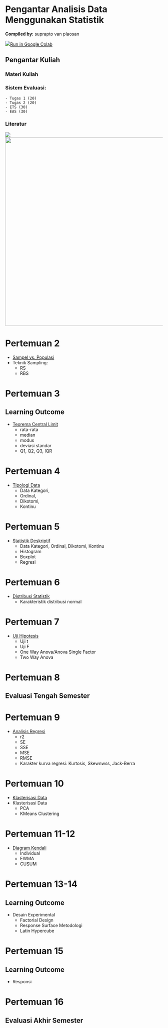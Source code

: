 # Pengantar Analisis Data Menggunakan Statistik

**Compiled by:** suprapto van plaosan

<td><a target="_blank" href="https://colab.research.google.com/github/LearningBox-Suprapto/pms/blob/master/00_PMS.ipynb"><img src="https://www.tensorflow.org/images/colab_logo_32px.png" />Run in Google Colab</a></td>

## Pengantar Kuliah

### Materi Kuliah
    
### Sistem Evaluasi:
    - Tugas 1 (20)
    - Tugas 2 (20)
    - ETS (30)
    - EAS (30)
    
### Literatur

<img src = 'https://images-na.ssl-images-amazon.com/images/I/41w6BAMUQlL._SX387_BO1,204,203,200_.jpg'>

<img src='https://cf.shopee.co.id/file/2011e8a03b7ceecb8b1ada981fac0cca' width=600>

# Pertemuan 2
- <a href='http://htmlpreview.github.io/?https://github.com/LearningBox-Suprapto/PengantarMetodeStatistik/blob/master/2_sample_populasi.html'>Sampel vs. Populasi</a>
- Teknik Sampling:
    - RS
    - RBS

# Pertemuan 3

## Learning Outcome
- <a href='http://htmlpreview.github.io/?https://github.com/LearningBox-Suprapto/PengantarMetodeStatistik/blob/master/3_central_limit.html'>Teorema Central Limit</a>
    - rata-rata
    - median
    - modus
    - deviasi standar
    - Q1, Q2, Q3, IQR

# Pertemuan 4

- <a href='http://htmlpreview.github.io/?https://github.com/LearningBox-Suprapto/PengantarMetodeStatistik/blob/master/4_tipologi_data.html'>Tipologi Data</a>
    - Data Kategori, 
    - Ordinal, 
    - Dikotomi, 
    - Kontinu

# Pertemuan 5

- <a href='http://htmlpreview.github.io/?https://github.com/LearningBox-Suprapto/PengantarMetodeStatistik/blob/master/5_statistik_deskriptif.html'>Statistik Deskriptif</a> 
    - Data Kategori, Ordinal, Dikotomi, Kontinu
    - Histogram
    - Boxplot
    - Regresi

# Pertemuan 6

- <a href='http://htmlpreview.github.io/?https://github.com/LearningBox-Suprapto/PengantarMetodeStatistik/blob/master/6_distribusi_normal.html'>Distribusi Statistik</a> 
    - Karakteristik distribusi normal

# Pertemuan 7

- <a href='http://htmlpreview.github.io/?https://github.com/LearningBox-Suprapto/PengantarMetodeStatistik/blob/master/7_uji_hipotesis.html'>Uji Hipotesis</a>  
    - Uji t
    - Uji F
    - One Way Anova/Anova Single Factor 
    - Two Way Anova     

# Pertemuan 8

## Evaluasi Tengah Semester

# Pertemuan 9

- <a href='http://htmlpreview.github.io/?https://github.com/LearningBox-Suprapto/PengantarMetodeStatistik/blob/master/9_regresi_linier.html'>Analisis Regresi</a>
    - r2
    - SE
    - SSE 
    - MSE
    - RMSE
    - Karakter kurva regresi: Kurtosis, Skewnwss, Jack-Berra

# Pertemuan 10

- <a href='http://htmlpreview.github.io/?https://github.com/LearningBox-Suprapto/PengantarMetodeStatistik/blob/master/11_klasterisasi_data.html'>Klasterisasi Data</a>
- Klasterisasi Data 
    - PCA
    - KMeans Clustering

# Pertemuan 11-12

- <a href='http://htmlpreview.github.io/?https://github.com/LearningBox-Suprapto/PengantarMetodeStatistik/blob/master/12_diagram_kendali.html'>Diagram Kendali</a>
    - Individual
    - EWMA
    - CUSUM

# Pertemuan 13-14

## Learning Outcome
- Desain Experimental 
    - Factorial Design
    - Response Surface Metodologi
    - Latin Hypercube

# Pertemuan 15

## Learning Outcome
- Responsi

# Pertemuan 16

## Evaluasi Akhir Semester
